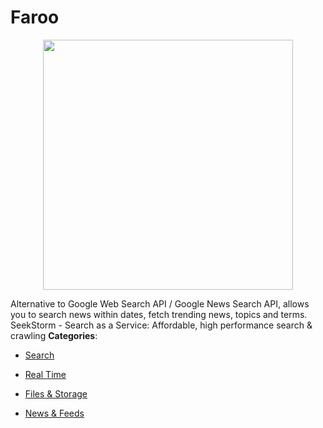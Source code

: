 # Faroo

<p align="center">
    <img width="400" src="https://raw.githubusercontent.com/awesome-apis/awesome-apis/apis/faroo/logo_256x256.png" />
</p>


Alternative to Google Web Search API / Google News Search API, allows you to search news within dates, fetch trending news, topics and terms. SeekStorm - Search as a Service: Affordable, high performance search & crawling
**Categories**:

- [Search](https://github/awesome-apis/awesome-apis#search)

- [Real Time](https://github/awesome-apis/awesome-apis#real-time)

- [Files & Storage](https://github/awesome-apis/awesome-apis#files-and-storage)

- [News & Feeds](https://github/awesome-apis/awesome-apis#news-and-feeds)



